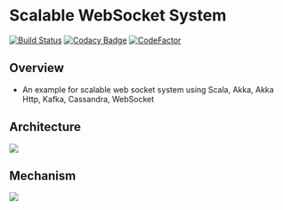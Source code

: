 # Scalable WebSocket System
[![Build Status](https://travis-ci.org/joumenharzli/scalable-websocket-system.svg?branch=master)](https://travis-ci.org/joumenharzli/scalable-websocket-system)
[![Codacy Badge](https://api.codacy.com/project/badge/Grade/6f9d190b49f840ba8e2255c3edbe9fd0)](https://www.codacy.com/app/harzli.joumen/scalable-websocket-system?utm_source=github.com&amp;utm_medium=referral&amp;utm_content=joumenharzli/scalable-websocket-system&amp;utm_campaign=Badge_Grade)
[![CodeFactor](https://www.codefactor.io/repository/github/joumenharzli/scalable-websocket-system/badge)](https://www.codefactor.io/repository/github/joumenharzli/scalable-websocket-system)

## Overview
* An example for scalable web socket system using Scala, Akka, Akka Http, Kafka, Cassandra, WebSocket

## Architecture
<img src="https://i.ibb.co/W5GzgXQ/Image1.png" />

## Mechanism
<img src="https://i.ibb.co/j8zBGw7/Image2.png" />

